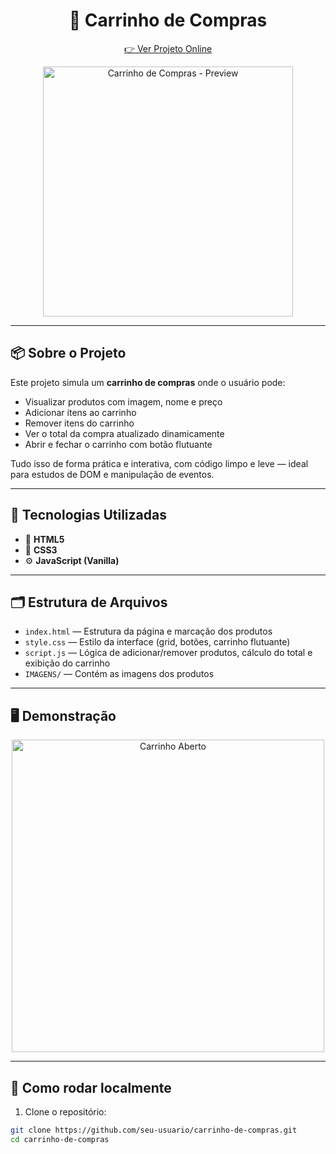 <h1 align="center">🛒 Carrinho de Compras</h1>


<p align="center">
  <a href="https://carrinho-de-compras-taupe.vercel.app/" target="_blank">
    👉 Ver Projeto Online
  </a>
</p>

<p align="center">
  <img src="./IMAGENS/D9623302-F837-419F-A8DE-488D23157E33.png" width="400" alt="Carrinho de Compras - Preview" />
</p>

---

## 📦 Sobre o Projeto

Este projeto simula um **carrinho de compras** onde o usuário pode:

- Visualizar produtos com imagem, nome e preço  
- Adicionar itens ao carrinho  
- Remover itens do carrinho  
- Ver o total da compra atualizado dinamicamente  
- Abrir e fechar o carrinho com botão flutuante  

Tudo isso de forma prática e interativa, com código limpo e leve — ideal para estudos de DOM e manipulação de eventos.

---

## 🧠 Tecnologias Utilizadas

- 🧱 **HTML5**
- 🎨 **CSS3**
- ⚙️ **JavaScript (Vanilla)**

---

## 🗂️ Estrutura de Arquivos

- `index.html` — Estrutura da página e marcação dos produtos  
- `style.css` — Estilo da interface (grid, botões, carrinho flutuante)  
- `script.js` — Lógica de adicionar/remover produtos, cálculo do total e exibição do carrinho  
- `IMAGENS/` — Contém as imagens dos produtos

---

## 🖥️ Demonstração

<p align="center">
  <img src="./IMAGENS/3540E5BF-9BE7-464E-BF34-903DE854CE2C.png" width="500" alt="Carrinho Aberto" />
</p>

---

## 🚀 Como rodar localmente

1. Clone o repositório:

```bash
git clone https://github.com/seu-usuario/carrinho-de-compras.git
cd carrinho-de-compras
